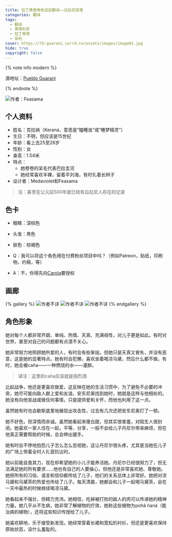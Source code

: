 ```yaml
---
title: 拉丁黑塔角色设定翻译——瓜拉尼部落
categories: 翻译
tags: 
  - 翻译
  - 黑塔利亚
  - 拉丁黑塔
  - 安利
cover: https://lh-guarani.carrd.co/assets/images/image01.jpg
hide: true
copyright: false
---
```


{% note info modern %}

源地址：[Pueblo Guaraní](https://lh-guarani.carrd.co/)

{% endnote %}

![作者：Feasama](https://lh-guarani.carrd.co/assets/images/image01.jpg)

## 个人资料

* 姓名：克拉纳（Keraná，意思是“瞌睡虫”或“睡梦精灵”）
* 生日：不明，但应该是15世纪
* 年龄：看上去25至26岁
* 性别：女
* 身高：1.54米
* 特点：
  * 她卷卷的呆毛代表巴拉圭河
  * 她经常喜欢半裸，留着平刘海，有时扎着长辫子
* 设计者：Medaviolet和Feasama

> 注：甚至在公元前500年就已经有瓜拉尼人存在的记录

## 色卡

* 眼睛：深棕色
* 头发：黑色
* 肤色：棕褐色

* Q：我可以将这个角色用在付费粉丝项目中吗？（例如Patreon，贴纸，印刷物，约稿，等）
* A：不，你得先向[Carola](https://www.instagram.com/carolaerrete/)要授权

## 画廊

{% gallery %}
![作者不详](https://lh-guarani.carrd.co/assets/images/image03.jpg)
![作者不详](https://lh-guarani.carrd.co/assets/images/image05.jpg)
![作者不详](https://lh-guarani.carrd.co/assets/images/image02.jpg)
{% endgallery %}

## 角色形象

她对每个人都非常开朗、单纯、热情、天真、充满母性，对儿子更是如此。有时对世界，甚至对自己的问题都有点漠不关心。

她非常努力地照顾她所爱的人，有时会有些笨拙，但她只是天真又冒失，并没有恶意，这是她的显著特点。她有时会犯懒，喜欢坐着喝凉马黛，然后什么都不做。有时，她会被caña——一种燃烧的水——灌醉。

> 译注：这里的caña应该就是指烈酒

比起战争，他还是更喜欢做爱。这反映在她的生活习惯中，为了避免不必要的冲突，她尽可能向敌人献上爱和友谊。安东尼奥找到她时，她就是这样与他相处的。她没有向他宣战或做任何事情，只是提供爱和关怀，而他也利用了这一点。

虽然她有时也会歇斯底里地展现出攻击性，过去有几次还把安东尼奥打了一顿。

她不好色，但深情而赤诚。虽然她看起来傻白甜，但其实很害羞，对陌生人很封闭。她喜欢一家人住在一起，平等、分享，一般不会给儿子丹尼尔带来麻烦，但在他真正需要帮助的时候，总会伸出援手。

她有时会不停地抱怨儿子怎么怎么忽视她，这让丹尼尔很头疼，尤其是当她在儿子的广场上带着全村人扎营抗议时。

她以前能自食其力，现在却希望她的小儿子能养活她。丹尼尔已经很努力了，但无法满足她的所有要求......他也有自己的人要操心，但他还是非常喜欢她、尊敬她。她把所有的习俗、语言和信仰都传给了儿子，他们的关系总体上非常好。她把对凉马黛和马黛茶的热爱也传给了儿子。每天清晨，她都会和儿子一起喝马黛茶，会在一天中最热的时候继续喝凉马黛。

她看起来不强壮，但精力充沛。她相信，吃掉被打败的敌人的肉可以传递她的精神力量。她几乎从不生病，她非常了解植物的疗效，她称这些植物为pohâ ñaná（能治病的植物），还将这些知识传授给了儿子。

她喜欢耕地，乐于接受新发现。她经常穿着长裙和宽松的衬衫，但还是更喜欢保持原始状态，没什么羞耻的。

